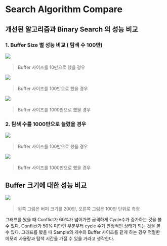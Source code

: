 # Search Algorithm Compare

## 개선된 알고리즘과 Binary Search 의 성능 비교
### 1. Buffer Size 별 성능 비교 ( 탐색 수 100만)
![](img/종합비교2(10만).png)
> Buffer 사이즈를 10만으로 했을 경우

![](img/종합비교2(100만).png)
> Buffer 사이즈를 100만으로 했을 경우

![](img/종합비교2(1000만).png)
> Buffer 사이즈를 1000만으로 했을 경우

### 2. 탐색 수를 1000만으로 늘렸을 경우
![](img/1000만_서치(100만).png)
> Buffer 사이즈를 100만으로 했을 경우

![](img/1000만_서치(1000만).png)
> Buffer 사이즈를 1000만으로 했을 경우


## Buffer 크기에 대한 성능 비교
![](img/버퍼비교.png)
> 왼쪽 그림은 버퍼 크기를 200만, 오른쪽 그림은 100만 단위로 측정

그래프를 봤을 때 Conflict가 60%가 넘어가면 급격하게 Cycle수가 증가하는 것을 볼 수 있다.
Conflict가 50% 미만인 부분부터 cycle 수가 안정적인 상태가 되는 것을 볼 수 있다. 그래프를 봤을 때 Sample의 개수와 Buffer 사이즈를 같게 하는 경우 적절한 메모리 사용량과 탐색 시간을 가질 수 있을 거라고 생각한다.


